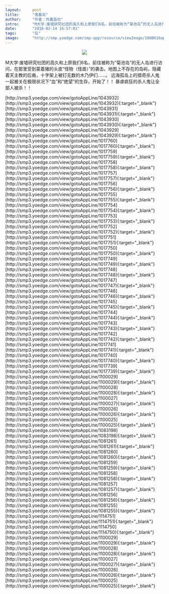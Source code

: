```yaml
---
layout:     post
title:      "鬼畜岛"
author:     "作者：外薗昌也"
intro:      "M大学·废墟研究社团的高久和上原我们6名，前往被称为“菊池岛”的无人岛进行访问，在那里受到蒙着猪的头皮“怪物（怪兽）”的袭击。地图上不存在的岛屿，隐藏着天主教的后裔，十字架上被钉无数的木乃伊们……。 远海孤岛上的猎奇杀人鬼一起被关在极限状况下“血”和“绝望”的生存，开始了！！ 暴虐疯狂的杀人鬼让全部人被杀！！"
date:       "2018-02-14 16:57:01"
tags:       "岛"
image:      "http://smp.yoedge.com/smp-app/resource/viewImage/1000616appline.png"
---
```

<div style="text-align: center">
<p><img src="http://smp.yoedge.com/smp-app/resource/viewImage/1000616appline.png"/></p>
</div>
<p class="post-meta">
<span>M大学·废墟研究社团的高久和上原我们6名，前往被称为“菊池岛”的无人岛进行访问，在那里受到蒙着猪的头皮“怪物（怪兽）”的袭击。地图上不存在的岛屿，隐藏着天主教的后裔，十字架上被钉无数的木乃伊们……。 远海孤岛上的猎奇杀人鬼一起被关在极限状况下“血”和“绝望”的生存，开始了！！ 暴虐疯狂的杀人鬼让全部人被杀！！</span>
</p>
[http://smp3.yoedge.com/view/gotoAppLine/1043932](http://smp3.yoedge.com/view/gotoAppLine/1043932){:target="_blank"}
[http://smp3.yoedge.com/view/gotoAppLine/1043931](http://smp3.yoedge.com/view/gotoAppLine/1043931){:target="_blank"}
[http://smp3.yoedge.com/view/gotoAppLine/1043930](http://smp3.yoedge.com/view/gotoAppLine/1043930){:target="_blank"}
[http://smp3.yoedge.com/view/gotoAppLine/1043929](http://smp3.yoedge.com/view/gotoAppLine/1043929){:target="_blank"}
[http://smp3.yoedge.com/view/gotoAppLine/1017760](http://smp3.yoedge.com/view/gotoAppLine/1017760){:target="_blank"}
[http://smp3.yoedge.com/view/gotoAppLine/1017759](http://smp3.yoedge.com/view/gotoAppLine/1017759){:target="_blank"}
[http://smp3.yoedge.com/view/gotoAppLine/1017758](http://smp3.yoedge.com/view/gotoAppLine/1017758){:target="_blank"}
[http://smp3.yoedge.com/view/gotoAppLine/1017757](http://smp3.yoedge.com/view/gotoAppLine/1017757){:target="_blank"}
[http://smp3.yoedge.com/view/gotoAppLine/1017756](http://smp3.yoedge.com/view/gotoAppLine/1017756){:target="_blank"}
[http://smp3.yoedge.com/view/gotoAppLine/1017755](http://smp3.yoedge.com/view/gotoAppLine/1017755){:target="_blank"}
[http://smp3.yoedge.com/view/gotoAppLine/1017754](http://smp3.yoedge.com/view/gotoAppLine/1017754){:target="_blank"}
[http://smp3.yoedge.com/view/gotoAppLine/1017753](http://smp3.yoedge.com/view/gotoAppLine/1017753){:target="_blank"}
[http://smp3.yoedge.com/view/gotoAppLine/1017752](http://smp3.yoedge.com/view/gotoAppLine/1017752){:target="_blank"}
[http://smp3.yoedge.com/view/gotoAppLine/1017751](http://smp3.yoedge.com/view/gotoAppLine/1017751){:target="_blank"}
[http://smp3.yoedge.com/view/gotoAppLine/1017750](http://smp3.yoedge.com/view/gotoAppLine/1017750){:target="_blank"}
[http://smp3.yoedge.com/view/gotoAppLine/1017749](http://smp3.yoedge.com/view/gotoAppLine/1017749){:target="_blank"}
[http://smp3.yoedge.com/view/gotoAppLine/1017748](http://smp3.yoedge.com/view/gotoAppLine/1017748){:target="_blank"}
[http://smp3.yoedge.com/view/gotoAppLine/1017747](http://smp3.yoedge.com/view/gotoAppLine/1017747){:target="_blank"}
[http://smp3.yoedge.com/view/gotoAppLine/1017746](http://smp3.yoedge.com/view/gotoAppLine/1017746){:target="_blank"}
[http://smp3.yoedge.com/view/gotoAppLine/1017745](http://smp3.yoedge.com/view/gotoAppLine/1017745){:target="_blank"}
[http://smp3.yoedge.com/view/gotoAppLine/1017744](http://smp3.yoedge.com/view/gotoAppLine/1017744){:target="_blank"}
[http://smp3.yoedge.com/view/gotoAppLine/1017743](http://smp3.yoedge.com/view/gotoAppLine/1017743){:target="_blank"}
[http://smp3.yoedge.com/view/gotoAppLine/1017742](http://smp3.yoedge.com/view/gotoAppLine/1017742){:target="_blank"}
[http://smp3.yoedge.com/view/gotoAppLine/1017741](http://smp3.yoedge.com/view/gotoAppLine/1017741){:target="_blank"}
[http://smp3.yoedge.com/view/gotoAppLine/1017740](http://smp3.yoedge.com/view/gotoAppLine/1017740){:target="_blank"}
[http://smp3.yoedge.com/view/gotoAppLine/1017739](http://smp3.yoedge.com/view/gotoAppLine/1017739){:target="_blank"}
[http://smp3.yoedge.com/view/gotoAppLine/1100029](http://smp3.yoedge.com/view/gotoAppLine/1100029){:target="_blank"}
[http://smp3.yoedge.com/view/gotoAppLine/1100028](http://smp3.yoedge.com/view/gotoAppLine/1100028){:target="_blank"}
[http://smp3.yoedge.com/view/gotoAppLine/1100027](http://smp3.yoedge.com/view/gotoAppLine/1100027){:target="_blank"}
[http://smp3.yoedge.com/view/gotoAppLine/1100026](http://smp3.yoedge.com/view/gotoAppLine/1100026){:target="_blank"}
[http://smp3.yoedge.com/view/gotoAppLine/1100025](http://smp3.yoedge.com/view/gotoAppLine/1100025){:target="_blank"}
[http://smp3.yoedge.com/view/gotoAppLine/1083198](http://smp3.yoedge.com/view/gotoAppLine/1083198){:target="_blank"}
[http://smp3.yoedge.com/view/gotoAppLine/1081261](http://smp3.yoedge.com/view/gotoAppLine/1081261){:target="_blank"}
[http://smp3.yoedge.com/view/gotoAppLine/1081260](http://smp3.yoedge.com/view/gotoAppLine/1081260){:target="_blank"}
[http://smp3.yoedge.com/view/gotoAppLine/1081259](http://smp3.yoedge.com/view/gotoAppLine/1081259){:target="_blank"}
[http://smp3.yoedge.com/view/gotoAppLine/1081258](http://smp3.yoedge.com/view/gotoAppLine/1081258){:target="_blank"}
[http://smp3.yoedge.com/view/gotoAppLine/1081257](http://smp3.yoedge.com/view/gotoAppLine/1081257){:target="_blank"}
[http://smp3.yoedge.com/view/gotoAppLine/1081256](http://smp3.yoedge.com/view/gotoAppLine/1081256){:target="_blank"}
[http://smp3.yoedge.com/view/gotoAppLine/1081255](http://smp3.yoedge.com/view/gotoAppLine/1081255){:target="_blank"}
[http://smp3.yoedge.com/view/gotoAppLine/1114751](http://smp3.yoedge.com/view/gotoAppLine/1114751){:target="_blank"}
[http://smp3.yoedge.com/view/gotoAppLine/1114750](http://smp3.yoedge.com/view/gotoAppLine/1114750){:target="_blank"}
[http://smp3.yoedge.com/view/gotoAppLine/1100029](http://smp3.yoedge.com/view/gotoAppLine/1100029){:target="_blank"}
[http://smp3.yoedge.com/view/gotoAppLine/1100028](http://smp3.yoedge.com/view/gotoAppLine/1100028){:target="_blank"}
[http://smp3.yoedge.com/view/gotoAppLine/1100027](http://smp3.yoedge.com/view/gotoAppLine/1100027){:target="_blank"}
[http://smp3.yoedge.com/view/gotoAppLine/1100026](http://smp3.yoedge.com/view/gotoAppLine/1100026){:target="_blank"}
[http://smp3.yoedge.com/view/gotoAppLine/1100025](http://smp3.yoedge.com/view/gotoAppLine/1100025){:target="_blank"}


